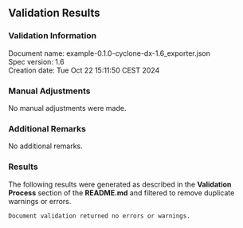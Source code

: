## Validation Results

### Validation Information

Document name: example-0.1.0-cyclone-dx-1.6_exporter.json <br>
Spec version: 1.6 <br>
Creation date: Tue Oct 22 15:11:50 CEST 2024 <br>

### Manual Adjustments

No manual adjustments were made.

### Additional Remarks

No additional remarks.

### Results
The following results were generated as described in the **Validation Process** section
of the **README.md** and filtered to remove duplicate warnings or errors.

```
Document validation returned no errors or warnings.
```
